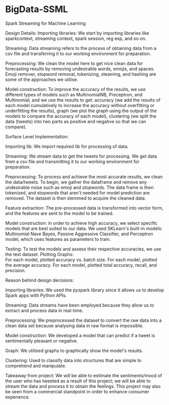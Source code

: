# BigData-SSML
Spark Streaming for Machine Learning

Design Details: 
Importing libraries: We start by importing libraries like sparkcontext, streaming context, spark session, reg exp, and so on. 

Streaming: Data streaming refers to the process of obtaining data from a csv file and transferring it to our working environment for preparation. 

Preprocessing: We clean the model here to get nice clean data for forecasting results by removing undesirable words, emojis, and spaces. Emoji remover, stopword removal, tokenizing, steaming, and hashing are some of the approaches we utilise. 

Model construction: To improve the accuracy of the results, we use different types of models such as MultinomialNB, Preceptron, and Multinomial, and we use the results to get: accuracy (we add the results of each model cumulatively to increase the accuracy without overfitting or underfitting the results), graph (we plot the graph using the output of the models to compare the accuracy of each model), clustering (we split the data (tweets) into two parts as positive and negative so that we can compare). 
 
 
 
 
 
 
Surface Level Implementation: 

Importing lib: We import required lib for processing of data. 
 
Streaming: We stream data to get the tweets for processing. We get data from a csv file and transmitting it to our working environment for preparation. 
 
Preprocessing: To process and achieve the most accurate results, we clean the data/tweets. 
To begin, we gather the dataframe and remove any undesirable noise such as emoji and stopwords. The data frame is then tokenized, and stopwords that aren't needed for model prediction are removed. The dataset is then stemmed to acquire the cleaned data. 
 
Feature extraction: The pre-processed data is transformed into vector form, and the features are sent to the model to be trained. 
 
Model construction: in order to achieve high accuracy, we select specific models that are best suited to our data. 
We used SKLearn's built-in models: Multinomial Nave Bayes, Passive 
Aggressive Classifier, and Perceptron model, which uses features as parameters to train. 
 
Testing: To test the models and assess their respective accuracies, we use the test dataset. 
Plotting Graphs:  
For each model, plotted accuracy vs. batch size. 
For each model, plotted the average accuracy. 
For each model, plotted total accuracy, recall, and precision. 
 
 
 
 
 
Reason behind design decisions: 

Importing libraries: We used the pyspark library since it allows us to develop Spark apps with Python APIs. 

Streaming: Data streams have been employed because they allow us to extract and process data in real-time. 

Preprocessing: We preprocessed the dataset to convert the raw data into a clean data set because analysing data in raw format is impossible. 

Model construction: We developed a model that can predict if a tweet is sentimentally pleasant or negative. 

Graph: We utilised graphs to graphically show the model's results. 

Clustering: Used to classify data into structures that are simple to comprehend and manipulate. 
 
Takeaway from project: 
We will be able to estimate the sentiments/mood of the user who has tweeted as a result of this project; we will be able to stream the data and process it to obtain the feelings. 
This project may also be seen from a commercial standpoint in order to enhance consumer experience. 
 
